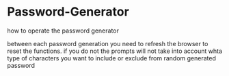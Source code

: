 # Password-Generator

how to operate the password generator

between each password generation you need to refresh the browser to reset the functions. if you do not the prompts will not take into account whta type of characters you want to include or exclude from random generated password